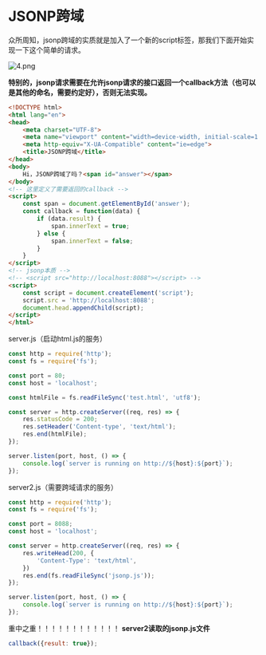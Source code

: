 # JSONP跨域

众所周知，jsonp跨域的实质就是加入了一个新的script标签，那我们下面开始实现一下这个简单的请求。

![4.png](https://www.imageoss.com/images/2019/12/20/4.png)

**特别的，jsonp请求需要在允许jsonp请求的接口返回一个callback方法（也可以是其他的命名，需要约定好），否则无法实现。**

```html
<!DOCTYPE html>
<html lang="en">
<head>
    <meta charset="UTF-8">
    <meta name="viewport" content="width=device-width, initial-scale=1.0">
    <meta http-equiv="X-UA-Compatible" content="ie=edge">
    <title>JSONP跨域</title>
</head>
<body>
    Hi，JSONP跨域了吗？<span id="answer"></span>
</body>
<!-- 这里定义了需要返回的callback -->
<script>
    const span = document.getElementById('answer');
    const callback = function(data) {
        if (data.result) {
            span.innerText = true;
        } else {
            span.innerText = false;
        }
    }
</script>
<!-- jsonp本质 -->
<!-- <script src="http://localhost:8088"></script> -->
<script>
    const script = document.createElement('script');
    script.src = 'http://localhost:8088';
    document.head.appendChild(script);
</script>
</html>
```

server.js（启动html.js的服务）

```js
const http = require('http');
const fs = require('fs');

const port = 80;
const host = 'localhost';

const htmlFile = fs.readFileSync('test.html', 'utf8');

const server = http.createServer((req, res) => {
    res.statusCode = 200;
    res.setHeader('Content-type', 'text/html');
    res.end(htmlFile);
});

server.listen(port, host, () => {
    console.log(`server is running on http://${host}:${port}`);
});
```

server2.js（需要跨域请求的服务）

```js
const http = require('http');
const fs = require('fs');

const port = 8088;
const host = 'localhost';

const server = http.createServer((req, res) => {
    res.writeHead(200, {
        'Content-Type': 'text/html',
    })
    res.end(fs.readFileSync('jsonp.js'));
});

server.listen(port, host, () => {
    console.log(`server is running on http://${host}:${port}`);
});
```

重中之重！！！！！！！！！！！！
**server2读取的jsonp.js文件**
```js
callback({result: true});
```
